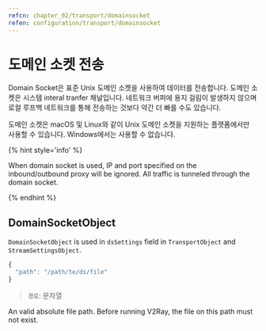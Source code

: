 ```yaml
---
refcn: chapter_02/transport/domainsocket
refen: configuration/transport/domainsocket
---
```

# 도메인 소켓 전송

Domain Socket은 표준 Unix 도메인 소켓을 사용하여 데이터를 전송합니다. 도메인 소켓은 시스템 interal tranfer 채널입니다. 네트워크 버퍼에 용지 걸림이 발생하지 않으며 로컬 루프백 네트워크를 통해 전송하는 것보다 약간 더 빠를 수도 있습니다.

도메인 소켓은 macOS 및 Linux와 같이 Unix 도메인 소켓을 지원하는 플랫폼에서만 사용할 수 있습니다. Windows에서는 사용할 수 없습니다.

{% hint style='info' %}

When domain socket is used, IP and port specified on the inbound/outbound proxy will be ignored. All traffic is tunneled through the domain socket.

{% endhint %}

## DomainSocketObject

`DomainSocketObject` is used in `dsSettings` field in `TransportObject` and `StreamSettingsObject`.

```javascript
{
  "path": "/path/to/ds/file"
}
```

> `경로`: 문자열

An valid absolute file path. Before running V2Ray, the file on this path must not exist.